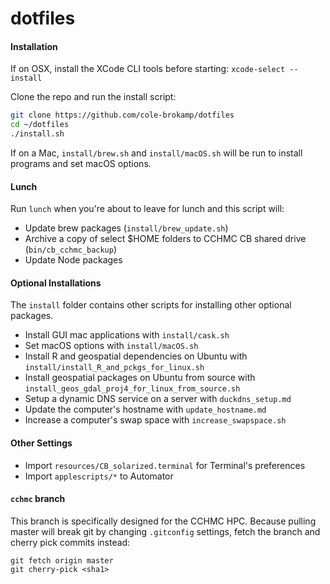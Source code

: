 # dotfiles

#### Installation

If on OSX, install the XCode CLI tools before starting: `xcode-select --install`

Clone the repo and run the install script:

```bash
git clone https://github.com/cole-brokamp/dotfiles
cd ~/dotfiles
./install.sh
```
If on a Mac, `install/brew.sh` and `install/macOS.sh` will be run to install programs and set macOS options.

#### Lunch

Run `lunch` when you're about to leave for lunch and this script will:

- Update brew packages (`install/brew_update.sh`)
- Archive a copy of select $HOME folders to CCHMC CB shared drive (`bin/cb_cchmc_backup`)
- Update Node packages

#### Optional Installations

The `install` folder contains other scripts for installing other optional packages.

- Install GUI mac applications with `install/cask.sh`
- Set macOS options with `install/macOS.sh`
- Install R and geospatial dependencies on Ubuntu with `install/install_R_and_pckgs_for_linux.sh`
- Install geospatial packages on Ubuntu from source with `install_geos_gdal_proj4_for_linux_from_source.sh`
- Setup a dynamic DNS service on a server with `duckdns_setup.md`
- Update the computer's hostname with `update_hostname.md`
- Increase a computer's swap space with `increase_swapspace.sh`

#### Other Settings

- Import `resources/CB_solarized.terminal` for Terminal's preferences
- Import `applescripts/*` to Automator

#### `cchmc` branch

This branch is specifically designed for the CCHMC HPC. Because pulling master will break git by changing `.gitconfig` settings, fetch the branch and cherry pick commits instead:

```
git fetch origin master
git cherry-pick <sha1>
```
